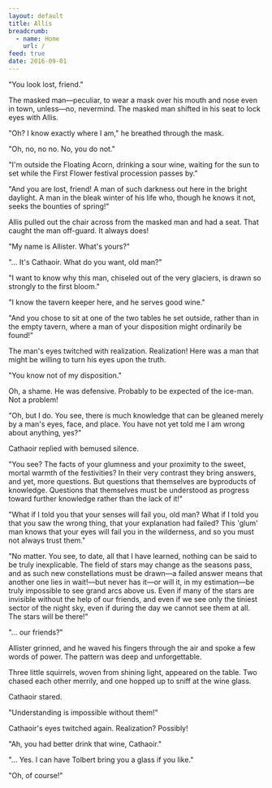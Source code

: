 ```yaml
---
layout: default
title: Allis
breadcrumb:
  - name: Home
    url: /
feed: true
date: 2016-09-01
---
```

"You look lost, friend."

The masked man—peculiar, to wear a mask over his mouth and nose even in town, unless—no, nevermind.  The masked man shifted in his seat to lock eyes with Allis.

"Oh?  I know exactly where I am," he breathed through the mask.

"Oh, no, no no.  No, you do not."

"I'm outside the Floating Acorn, drinking a sour wine, waiting for the sun to set while the First Flower festival procession passes by."

"And you are lost, friend!  A man of such darkness out here in the bright daylight.  A man in the bleak winter of his life who, though he knows it not, seeks the bounties of spring!"

Allis pulled out the chair across from the masked man and had a seat.  That caught the man off-guard.  It always does!

"My name is Allister.  What's yours?"

"... It's Cathaoir.  What do you want, old man?"

"I want to know why this man, chiseled out of the very glaciers, is drawn so strongly to the first bloom."

"I know the tavern keeper here, and he serves good wine."

"And you chose to sit at one of the two tables he set outside, rather than in the empty tavern, where a man of your disposition might ordinarily be found!"

The man's eyes twitched with realization.  Realization!  Here was a man that might be willing to turn his eyes upon the truth.

"You know not of my disposition."

Oh, a shame.  He was defensive.  Probably to be expected of the ice-man.  Not a problem!

"Oh, but I do.  You see, there is much knowledge that can be gleaned merely by a man's eyes, face, and place.  You have not yet told me I am wrong about anything, yes?"

Cathaoir replied with bemused silence.

"You see?  The facts of your glumness and your proximity to the sweet, mortal warmth of the festivities?  In their very contrast they bring answers, and yet, more questions.  But questions that themselves are byproducts of knowledge.  Questions that themselves must be understood as progress toward further knowledge rather than the lack of it!"

"What if I told you that your senses will fail you, old man?  What if I told you that you saw the wrong thing, that your explanation had failed?  This 'glum' man knows that your eyes will fail you in the wilderness, and so you must not always trust them."

"No matter.  You see, to date, all that I have learned, nothing can be said to be truly inexplicable.  The field of stars may change as the seasons pass, and as such new constellations must be drawn—a failed answer means that another one lies in wait!—but never has it—or will it, in my estimation—be truly impossible to see grand arcs above us.  Even if many of the stars are invisible without the help of our friends, and even if we see only the tiniest sector of the night sky, even if during the day we cannot see them at all.  The stars will be there!"

"... our friends?"

Allister grinned, and he waved his fingers through the air and spoke a few words of power.  The pattern was deep and unforgettable.

Three little squirrels, woven from shining light, appeared on the table.  Two chased each other merrily, and one hopped up to sniff at the wine glass.

Cathaoir stared.

"Understanding is impossible without them!"

Cathaoir's eyes twitched again.  Realization?  Possibly!

"Ah, you had better drink that wine, Cathaoir."

"... Yes.  I can have Tolbert bring you a glass if you like."

"Oh, of course!"
